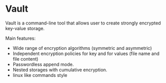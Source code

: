 # Vault

Vault is a command-line tool that allows user to create strongly encrypted key-value storage.

Main features:
* Wide range of encryption algorithms (symmetric and asymmetric)
* Independent encryption policies for key and for values (file name and file content)
* Passwordless append mode.
* Nested storages with cumulative encryption.
* linux like commands style 